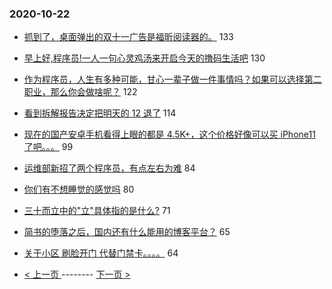 ### 2020-10-22 
- [抓到了，桌面弹出的双十一广告是福昕阅读器的。](https://www.v2ex.com/t/717335) 133
- [早上好,程序员!一人一句心灵鸡汤来开启今天的撸码生活吧](https://www.v2ex.com/t/717301) 130
- [作为程序员，人生有多种可能，甘心一辈子做一件事情吗？如果可以选择第二职业，那么你会做啥呢？](https://www.v2ex.com/t/717231) 122
- [看到拆解报告决定把明天的 12 退了](https://www.v2ex.com/t/717350) 114
- [现在的国产安卓手机看得上眼的都是 4.5K+，这个价格好像可以买 iPhone11 了吧。。。](https://www.v2ex.com/t/717347) 99
- [运维部新招了两个程序员，有点左右为难](https://www.v2ex.com/t/717400) 84
- [你们有不想睡觉的感觉吗](https://www.v2ex.com/t/717309) 80
- [三十而立中的"立"具体指的是什么?](https://www.v2ex.com/t/717303) 71
- [简书的堕落之后，国内还有什么能用的博客平台？](https://www.v2ex.com/t/717235) 65
- [关于小区 刷脸开门 代替门禁卡。。。。](https://www.v2ex.com/t/717394) 64 

- [ < 上一页 ](https://github.com/able8/v2ex-hot-record/blob/master/2020-10-21.md) -------- [ 下一页 > ](https://github.com/able8/v2ex-hot-record/blob/master/2020-10-23.md)